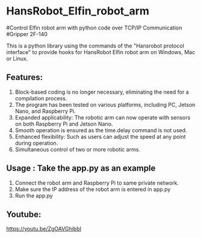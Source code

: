 # HansRobot_Elfin_robot_arm
#Control Elfin robot arm with python code over TCP/IP Communication #Gripper 2F-140

This is a python library using the commands of the "Hansrobot protocol interface" to provide hooks for HansRobot Elfin robot arm on Windows, Mac or Linux.

## Features:
1. Block-based coding is no longer necessary, eliminating the need for a compilation process.
2. The program has been tested on various platforms, including PC, Jetson Nano, and Raspberry Pi.
3. Expanded applicability: The robotic arm can now operate with sensors on both Raspberry Pi and Jetson Nano.
4. Smooth operation is ensured as the time.delay command is not used.
5. Enhanced flexibility: Such as users can adjust the speed at any point during operation.
6. Simultaneous control of two or more robotic arms.

## Usage : Take the app.py as an example
1. Connect the robot arm and Raspberry Pi to same private network.
2. Make sure the IP address of the robot arm is entered in app.py
3. Run the app.py

## Youtube:
https://youtu.be/ZgOAVGhibbI
